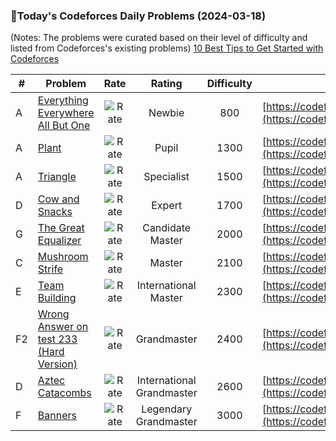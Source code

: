 ### 🌟Today's Codeforces Daily Problems (2024-03-18)
(Notes: The problems were curated based on their level of difficulty and listed from Codeforces's existing problems)
[10 Best Tips to Get Started with Codeforces](https://github.com/ika9810/Codeforces-Daily-Problems/blob/main/10%20Best%20Tips%20to%20Get%20Started%20with%20Codeforces.md)

| # | Problem | Rate| Rating | Difficulty | Contest |
|---| ----- | :--------: | :----------: | :----------: | ---------- |
|A|[Everything Everywhere All But One](https://codeforces.com/contest/1686/problem/A)|![Rate](https://img.shields.io/badge/Newbie-800-lightgrey)|Newbie|800|[https://codeforces.com/contest/1686](https://codeforces.com/contest/1686)|
|A|[Plant](https://codeforces.com/contest/185/problem/A)|![Rate](https://img.shields.io/badge/Pupil-1300-brightgreen)|Pupil|1300|[https://codeforces.com/contest/185](https://codeforces.com/contest/185)|
|A|[Triangle](https://codeforces.com/contest/18/problem/A)|![Rate](https://img.shields.io/badge/Specialist-1500-9cf)|Specialist|1500|[https://codeforces.com/contest/18](https://codeforces.com/contest/18)|
|D|[Cow and Snacks](https://codeforces.com/contest/1209/problem/D)|![Rate](https://img.shields.io/badge/Expert-1700-blue)|Expert|1700|[https://codeforces.com/contest/1209](https://codeforces.com/contest/1209)|
|G|[The Great Equalizer](https://codeforces.com/contest/1862/problem/G)|![Rate](https://img.shields.io/badge/Candidate%20Master-2000-blueviolet)|Candidate Master|2000|[https://codeforces.com/contest/1862](https://codeforces.com/contest/1862)|
|C|[Mushroom Strife](https://codeforces.com/contest/60/problem/C)|![Rate](https://img.shields.io/badge/Master-2100-orange)|Master|2100|[https://codeforces.com/contest/60](https://codeforces.com/contest/60)|
|E|[Team Building](https://codeforces.com/contest/1316/problem/E)|![Rate](https://img.shields.io/badge/International%20Master-2300-orange)|International Master|2300|[https://codeforces.com/contest/1316](https://codeforces.com/contest/1316)|
|F2|[Wrong Answer on test 233 (Hard Version)](https://codeforces.com/contest/1227/problem/F2)|![Rate](https://img.shields.io/badge/Grandmaster-2400-red)|Grandmaster|2400|[https://codeforces.com/contest/1227](https://codeforces.com/contest/1227)|
|D|[Aztec Catacombs](https://codeforces.com/contest/925/problem/D)|![Rate](https://img.shields.io/badge/International%20Grandmaster-2600-red)|International Grandmaster|2600|[https://codeforces.com/contest/925](https://codeforces.com/contest/925)|
|F|[Banners](https://codeforces.com/contest/436/problem/F)|![Rate](https://img.shields.io/badge/Legendary%20Grandmaster-3000-red)|Legendary Grandmaster|3000|[https://codeforces.com/contest/436](https://codeforces.com/contest/436)|
